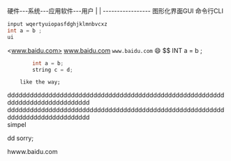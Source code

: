 
硬件---系统---应用软件---用户
        |               |
        -----------------
图形化界面GUI
命令行CLI
```java
input wqertyuiopasfdghjklmnbvcxz
int a = b ;
ui 

```

<www.baidu.com>
www.baidu.com
`www.baidu.com`
:smile:
$$
    INT a = b ;
```java
        int a = b;
        string c = d;

```
        like the way;
dddddddddddddddddddddddddddddddddddddddddddddddddddddddddddddddddddddddddddddddd                             dddddddddddddddddddddddddddddddddddddddddddddddddddddddddddddddddddddddddddddddd  
simpel

dd
        sorry;

hwww.baidu.com